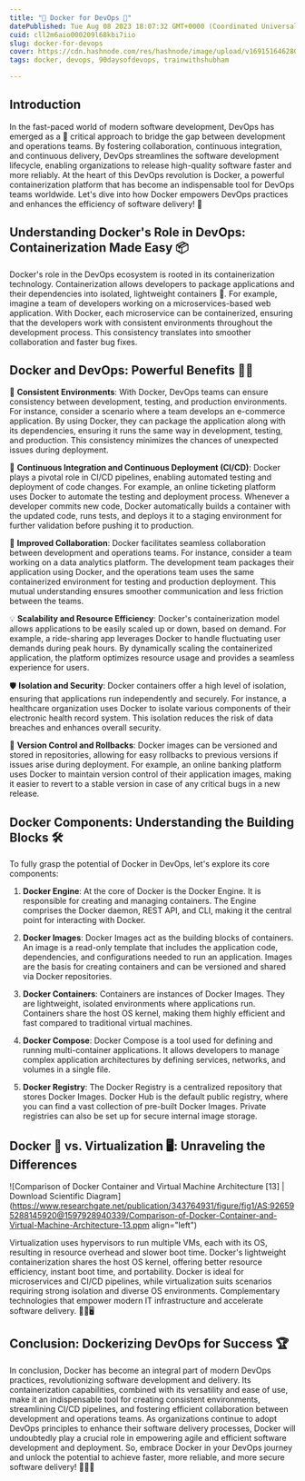 ```yaml
---
title: "🐳 Docker for DevOps 🚀"
datePublished: Tue Aug 08 2023 18:07:32 GMT+0000 (Coordinated Universal Time)
cuid: cll2m6aio000209l68kbi7iio
slug: docker-for-devops
cover: https://cdn.hashnode.com/res/hashnode/image/upload/v1691516462807/985dbc1b-eed8-40e0-9779-6123d10b9424.webp
tags: docker, devops, 90daysofdevops, trainwithshubham

---
```


## **Introduction**

In the fast-paced world of modern software development, DevOps has emerged as a 🤝 critical approach to bridge the gap between development and operations teams. By fostering collaboration, continuous integration, and continuous delivery, DevOps streamlines the software development lifecycle, enabling organizations to release high-quality software faster and more reliably. At the heart of this DevOps revolution is Docker, a powerful containerization platform that has become an indispensable tool for DevOps teams worldwide. Let's dive into how Docker empowers DevOps practices and enhances the efficiency of software delivery! 💪

## **Understanding Docker's Role in DevOps: Containerization Made Easy 📦**

Docker's role in the DevOps ecosystem is rooted in its containerization technology. Containerization allows developers to package applications and their dependencies into isolated, lightweight containers 🚢. For example, imagine a team of developers working on a microservices-based web application. With Docker, each microservice can be containerized, ensuring that the developers work with consistent environments throughout the development process. This consistency translates into smoother collaboration and faster bug fixes.

## **Docker and DevOps: Powerful Benefits 🤝💼**

🎯 **Consistent Environments**: With Docker, DevOps teams can ensure consistency between development, testing, and production environments. For instance, consider a scenario where a team develops an e-commerce application. By using Docker, they can package the application along with its dependencies, ensuring it runs the same way in development, testing, and production. This consistency minimizes the chances of unexpected issues during deployment.

🚀 **Continuous Integration and Continuous Deployment (CI/CD)**: Docker plays a pivotal role in CI/CD pipelines, enabling automated testing and deployment of code changes. For example, an online ticketing platform uses Docker to automate the testing and deployment process. Whenever a developer commits new code, Docker automatically builds a container with the updated code, runs tests, and deploys it to a staging environment for further validation before pushing it to production.

🤝 **Improved Collaboration**: Docker facilitates seamless collaboration between development and operations teams. For instance, consider a team working on a data analytics platform. The development team packages their application using Docker, and the operations team uses the same containerized environment for testing and production deployment. This mutual understanding ensures smoother communication and less friction between the teams.

💡 **Scalability and Resource Efficiency**: Docker's containerization model allows applications to be easily scaled up or down, based on demand. For example, a ride-sharing app leverages Docker to handle fluctuating user demands during peak hours. By dynamically scaling the containerized application, the platform optimizes resource usage and provides a seamless experience for users.

🛡️ **Isolation and Security**: Docker containers offer a high level of isolation, ensuring that applications run independently and securely. For instance, a healthcare organization uses Docker to isolate various components of their electronic health record system. This isolation reduces the risk of data breaches and enhances overall security.

🔄 **Version Control and Rollbacks**: Docker images can be versioned and stored in repositories, allowing for easy rollbacks to previous versions if issues arise during deployment. For example, an online banking platform uses Docker to maintain version control of their application images, making it easier to revert to a stable version in case of any critical bugs in a new release.

## **Docker Components: Understanding the Building Blocks 🛠️**

To fully grasp the potential of Docker in DevOps, let's explore its core components:

1. **Docker Engine**: At the core of Docker is the Docker Engine. It is responsible for creating and managing containers. The Engine comprises the Docker daemon, REST API, and CLI, making it the central point for interacting with Docker.
    
2. **Docker Images**: Docker Images act as the building blocks of containers. An image is a read-only template that includes the application code, dependencies, and configurations needed to run an application. Images are the basis for creating containers and can be versioned and shared via Docker repositories.
    
3. **Docker Containers**: Containers are instances of Docker Images. They are lightweight, isolated environments where applications run. Containers share the host OS kernel, making them highly efficient and fast compared to traditional virtual machines.
    
4. **Docker Compose**: Docker Compose is a tool used for defining and running multi-container applications. It allows developers to manage complex application architectures by defining services, networks, and volumes in a single file.
    
5. **Docker Registry**: The Docker Registry is a centralized repository that stores Docker Images. Docker Hub is the default public registry, where you can find a vast collection of pre-built Docker Images. Private registries can also be set up for secure internal image storage.
    

## **Docker 🐳 vs. Virtualization 🖥️: Unraveling the Differences**

![Comparison of Docker Container and Virtual Machine Architecture [13] |  Download Scientific Diagram](https://www.researchgate.net/publication/343764931/figure/fig1/AS:926595288145920@1597928940339/Comparison-of-Docker-Container-and-Virtual-Machine-Architecture-13.ppm align="left")

Virtualization uses hypervisors to run multiple VMs, each with its OS, resulting in resource overhead and slower boot time. Docker's lightweight containerization shares the host OS kernel, offering better resource efficiency, instant boot time, and portability. Docker is ideal for microservices and CI/CD pipelines, while virtualization suits scenarios requiring strong isolation and diverse OS environments. Complementary technologies that empower modern IT infrastructure and accelerate software delivery. 🚀🐳🖥️

## **Conclusion: Dockerizing DevOps for Success 🏆**

In conclusion, Docker has become an integral part of modern DevOps practices, revolutionizing software development and delivery. Its containerization capabilities, combined with its versatility and ease of use, make it an indispensable tool for creating consistent environments, streamlining CI/CD pipelines, and fostering efficient collaboration between development and operations teams. As organizations continue to adopt DevOps principles to enhance their software delivery processes, Docker will undoubtedly play a crucial role in empowering agile and efficient software development and deployment. So, embrace Docker in your DevOps journey and unlock the potential to achieve faster, more reliable, and more secure software delivery! 🚀🐳💼